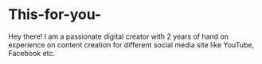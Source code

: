 # This-for-you-
Hey there! I am a passionate digital creator with 2 years of hand on experience on content creation for different social media site like YouTube, Facebook etc.
